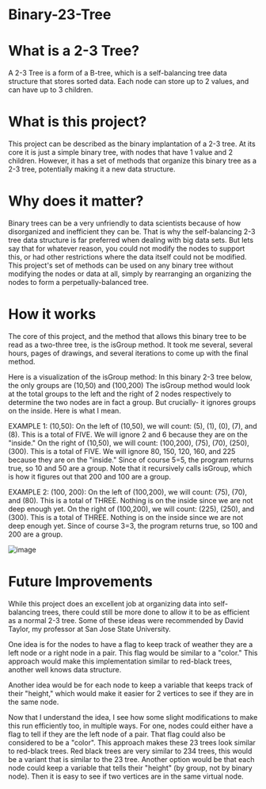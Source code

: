 # Binary-23-Tree

# What is a 2-3 Tree?
A 2-3 Tree is a form of a B-tree, which is a self-balancing tree data structure that stores sorted data. Each node can store up to 2 values, and can have up to 3 children. 

# What is this project?
This project can be described as the binary implantation of a 2-3 tree. At its core it is just a simple binary tree, with nodes that have 1 value and 2 children. However, it has a set of methods that organize this binary tree as a 2-3 tree, potentially making it a new data structure. 

# Why does it matter?
Binary trees can be a very unfriendly to data scientists because of how disorganized and inefficient they can be. That is why the self-balancing 2-3 tree data structure is far preferred when dealing with big data sets. But lets say that for whatever reason, you could not modify the nodes to support this, or had other restrictions where the data itself could not be modified. This project's set of methods can be used on any binary tree without modifying the nodes or data at all, simply by rearranging an organizing the nodes to form a perpetually-balanced tree. 

# How it works
The core of this project, and the method that allows this binary tree to be read as a two-three tree, is the isGroup method. It took me several, several hours, pages of drawings, and several iterations to come up with the final method. 

Here is a visualization of the isGroup method:
In this binary 2-3 tree below, the only groups are (10,50) and (100,200) The isGroup method would look at the total groups to the left and the right of 2 nodes respectively to determine the two nodes are in fact a group. But crucially- it ignores groups on the inside. Here is what I mean. 

EXAMPLE 1:
(10,50): 
On the left of (10,50), we will count: (5), (1), (0), (7), and (8). This is a total of FIVE. We will ignore 2 and 6 because they are on the "inside." 
On the right of (10,50), we will count: (100,200), (75), (70), (250), (300). This is a total of FIVE. We will ignore 80, 150, 120, 160, and 225 because they are on the "inside." 
Since of course 5=5, the program returns true, so 10 and 50 are a group. Note that it recursively calls isGroup, which is how it figures out that 200 and 100 are a group.

EXAMPLE 2: 
(100, 200):
On the left of (100,200), we will count: (75), (70), and (80). This is a total of THREE. Nothing is on the inside since we are not deep enough yet.
On the right of (100,200), we will count: (225), (250), and (300). This is a total of THREE. Nothing is on the inside since we are not deep enough yet.
Since of course 3=3, the program returns true, so 100 and 200 are a group.

![image](https://user-images.githubusercontent.com/30671624/188293013-864cbcf2-463a-4120-8fa1-cc4e9eef5909.png)

# Future Improvements
While this project does an excellent job at organizing data into self-balancing trees, there could still be more done to allow it to be as efficient as a normal 2-3 tree. Some of these ideas were recommended by David Taylor, my professor at San Jose State University.

One idea is for the nodes to have a flag to keep track of weather they are a left node or a right node in a pair. This flag would be similar to a "color." This approach would make this implementation similar to red-black trees, another well knows data structure. 

Another idea would be for each node to keep a variable that keeps track of their "height," which would make it easier for 2 vertices to see if they are in the same node. 

Now that I understand the idea, I see how some slight modifications to make this run efficiently too, in multiple ways.  For one, nodes could either have a flag to tell if they are the left node of a pair.  That flag could also be considered to be a "color".  This approach makes these 23 trees look similar to red-black trees.  Red black trees are very similar to 234 trees, this would be a variant that is similar to the 23 tree.  Another option would be that each node could keep a variable that tells their "height" (by group, not by binary node).  Then it is easy to see if two vertices are in the same virtual node.
